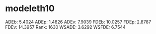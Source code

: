 # modeleth10

ADEb: 5.4024
ADEp: 1.4826
ADEv: 7.9039
FDEb: 10.0257
FDEp: 2.8787
FDEv: 14.3957
Rank: 1630
WSADE: 3.6292
WSFDE: 6.7544